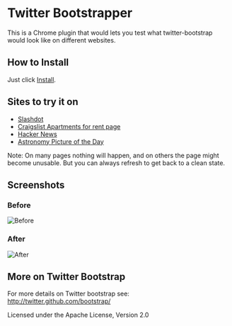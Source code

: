 Twitter Bootstrapper
====================

This is a Chrome plugin that would lets you test what twitter-bootstrap would look like on different websites. 

How to Install
--------------

Just click [Install](https://github.com/scommab/chrome-twitter-bootstrapper/raw/master/bootstrapper.crx).

Sites to try it on
------------------
* [Slashdot](http://slashdot.org)
* [Craigslist Apartments for rent page](http://sfbay.craigslist.org/apa/)
* [Hacker News](http://news.ycombinator.com/)
* [Astronomy Picture of the Day](http://apod.nasa.gov/apod/astropix.html)

Note: On many pages nothing will happen, and on others the page might become unusable. But you can always refresh to get back to a clean state.

Screenshots
-----------

### Before
![Before](http://scommab.github.com/chrome-twitter-bootstrapper/screenshots/apod-normal.png)


### After
![After](http://scommab.github.com/chrome-twitter-bootstrapper/screenshots/apod-bootstraped.png)


More on Twitter Bootstrap
-------------------------
For more details on Twitter bootstrap see: http://twitter.github.com/bootstrap/

Licensed under the Apache License, Version 2.0
